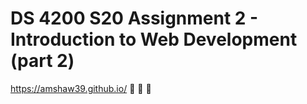 # DS 4200 S20 Assignment 2 - Introduction to Web Development (part 2)

https://amshaw39.github.io/
:station:  :bus:  :bicyclist:
